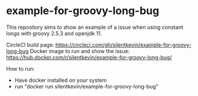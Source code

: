 # example-for-groovy-long-bug

This repository aims to show an example of a issue when using constant longs with groovy 2.5.3 and openjdk 11.

CircleCI build page:  https://circleci.com/gh/silentkevin/example-for-groovy-long-bug
Docker image to run and show the issue:  https://hub.docker.com/r/silentkevin/example-for-groovy-long-bug/

How to run:
- Have docker installed on your system
- run "docker run silentkevin/example-for-groovy-long-bug"
